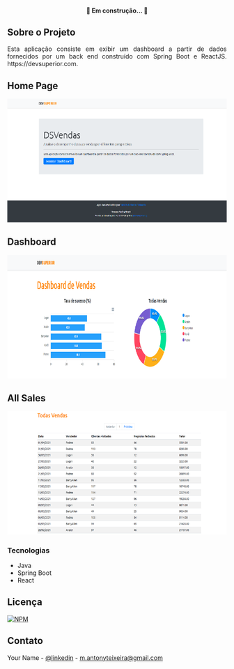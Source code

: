 <p align="center">
 <h4 align="center"> 
	🚧  Em construção...  🚧
</h4>

  <h1 style= display:none lign="center">DSVendas - Semana Spring React - SDS 3.0</h3>
 
 </p>


<!-- ABOUT THE PROJECT -->
## Sobre o Projeto

<p align="justify"> 
  Esta aplicação consiste em exibir um dashboard a partir de dados fornecidos por um back end construído com Spring Boot e ReactJS. https://devsuperior.com.
 </p>

## Home Page

![Web 1](https://github.com/MAntonioST/projeto-sds3/blob/main/frontend/src/assets/img/page1.png)

## Dashboard

![Web 1](https://github.com/MAntonioST/projeto-sds3/blob/main/frontend/src/assets/img/page2.png)


## All Sales

![Web 1](https://github.com/MAntonioST/projeto-sds3/blob/main/frontend/src/assets/img/page3.png)


### Tecnologias

* Java
* Spring Boot
* React 


<!-- LICENSE -->
## Licença

[![NPM](https://img.shields.io/npm/l/react)](https://github.com/MAntonioST/dev-catalog-cars/blob/main/LICENSE) 



<!-- CONTACT -->
## Contato

Your Name - [@linkedin](https://www.linkedin.com/in/marco-antonio-teixeira-5890084a/) - m.antonyteixeira@gmail.com
